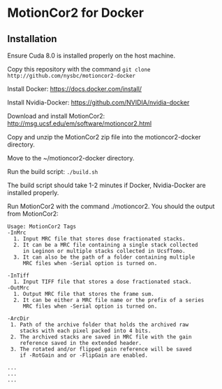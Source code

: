 # MotionCor2 for Docker

## Installation

Ensure Cuda 8.0 is installed properly on the host machine.

Copy this repository with the command `git clone http://github.com/nysbc/motioncor2-docker`

Install Docker: https://docs.docker.com/install/

Install Nvidia-Docker: https://github.com/NVIDIA/nvidia-docker

Download and install MotionCor2: http://msg.ucsf.edu/em/software/motioncor2.html

Copy and unzip the MotionCor2 zip file into the motioncor2-docker directory.

Move to the ~/motioncor2-docker directory.

Run the build script: `./build.sh`

The build script should take 1-2 minutes if Docker, Nvidia-Docker are installed properly.

Run MotionCor2 with the command ./motioncor2. You should the output from MotionCor2:
```
Usage: MotionCor2 Tags
-InMrc         
  1. Input MRC file that stores dose fractionated stacks.
  2. It can be a MRC file containing a single stack collected
     in Leginon or multiple stacks collected in UcsfTomo.
  3. It can also be the path of a folder containing multiple
     MRC files when -Serial option is turned on.

-InTiff        
  1. Input TIFF file that stores a dose fractionated stack.
-OutMrc        
  1. Output MRC file that stores the frame sum.
  2. It can be either a MRC file name or the prefix of a series
     MRC files when -Serial option is turned on.

-ArcDir        
 1. Path of the archive folder that holds the archived raw
    stacks with each pixel packed into 4 bits.
 2. The archived stacks are saved in MRC file with the gain
    reference saved in the extended header.
 3. The rotated and/or flipped gain reference will be saved
    if -RotGain and or -FlipGain are enabled.

...
...
...
```
